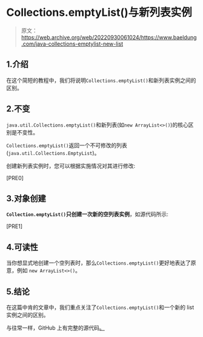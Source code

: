 # Collections.emptyList()与新列表实例

> 原文：<https://web.archive.org/web/20220930061024/https://www.baeldung.com/java-collections-emptylist-new-list>

## 1.介绍

在这个简短的教程中，我们将说明`Collections.emptyList()`和新列表实例之间的区别。

## 2.不变

`java.util.Collections.emptyList()`和新列表(如`new ArrayList<>()`)的核心区别是不变性。

`Collections.emptyList()`返回一个不可修改的列表(`java.util.Collections.EmptyList`)。

创建新列表实例时，您可以根据实施情况对其进行修改:

[PRE0]

## 3.对象创建

**`Collection.emptyList()`只创建一次新的空列表实例**，如源代码所示:

[PRE1]

## 4.可读性

当你想显式地创建一个空列表时，那么`Collections.emptyList()`更好地表达了原意，例如 `new ArrayList<>()`。

## 5.结论

在这篇中肯的文章中，我们重点关注了`Collections.emptyList()`和一个新的 list 实例之间的区别。

与往常一样，GitHub 上有完整的源代码[。](https://web.archive.org/web/20220801225348/https://github.com/eugenp/tutorials/tree/master/core-java-modules/core-java-collections-list-3)